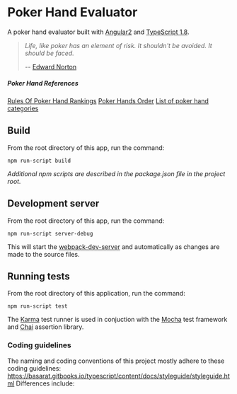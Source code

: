 # Poker Hand Evaluator

A poker hand evaluator built with [Angular2](https://angular.io/) and
[TypeScript 1.8](http://www.typescriptlang.org/).


>_Life, like poker has an element of risk. It shouldn't be avoided. It
>should be faced._
>
>-- [Edward Norton](http://www.brainyquote.com/quotes/quotes/e/edwardnort418306.html)



##### Poker Hand References
[Rules Of Poker Hand Rankings](http://www.cardplayer.com/rules-of-poker/hand-rankings)
[Poker Hands Order](https://www.pokerstars.com/poker/games/rules/hand-rankings/)
[List of poker hand categories](https://en.wikipedia.org/wiki/List_of_poker_hand_categories)

## Build

From the root directory of this app, run the command:

```
npm run-script build
```

_Additional npm scripts are described in the package.json file in
the project root._

## Development server

From the root directory of this app, run the command:

```
npm run-script server-debug
```

This will start the
[webpack-dev-server](https://webpack.github.io/docs/webpack-dev-server.html)
and automatically as changes are made to the source files.

## Running tests

From the root directory of this application, run the command:

```
npm run-script test
```

The [Karma](https://karma-runner.github.io/1.0/index.html) test runner
is used in conjuction with the [Mocha](https://mochajs.org/) test
framework and [Chai](http://chaijs.com/) assertion library.


### Coding guidelines

The naming and coding conventions of this project mostly adhere to these
coding guidelines:
https://basarat.gitbooks.io/typescript/content/docs/styleguide/styleguide.html
Differences include:



